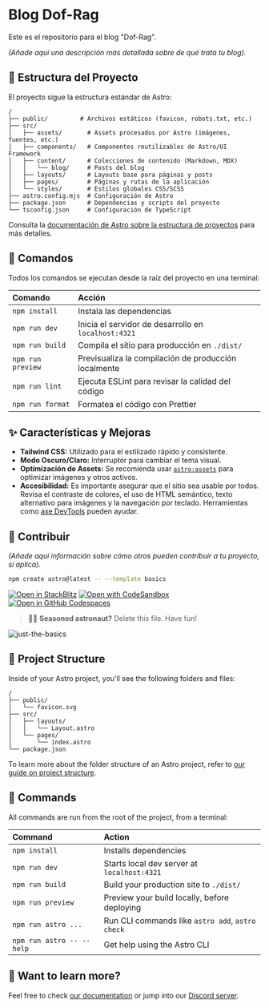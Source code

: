 # Blog Dof-Rag

Este es el repositorio para el blog "Dof-Rag".

*(Añade aquí una descripción más detallada sobre de qué trata tu blog).*

## 🚀 Estructura del Proyecto

El proyecto sigue la estructura estándar de Astro:

```text
/
├── public/         # Archivos estáticos (favicon, robots.txt, etc.)
├── src/
│   ├── assets/       # Assets procesados por Astro (imágenes, fuentes, etc.)
│   ├── components/   # Componentes reutilizables de Astro/UI Framework
│   ├── content/      # Colecciones de contenido (Markdown, MDX)
│   │   └── blog/     # Posts del blog
│   ├── layouts/      # Layouts base para páginas y posts
│   ├── pages/        # Páginas y rutas de la aplicación
│   └── styles/       # Estilos globales CSS/SCSS
├── astro.config.mjs  # Configuración de Astro
├── package.json      # Dependencias y scripts del proyecto
└── tsconfig.json     # Configuración de TypeScript
```

Consulta la [documentación de Astro sobre la estructura de proyectos](https://docs.astro.build/es/basics/project-structure/) para más detalles.

## 🧞 Comandos

Todos los comandos se ejecutan desde la raíz del proyecto en una terminal:

| Comando         | Acción                                                 |
| :-------------- | :----------------------------------------------------- |
| `npm install`   | Instala las dependencias                               |
| `npm run dev`   | Inicia el servidor de desarrollo en `localhost:4321`   |
| `npm run build` | Compila el sitio para producción en `./dist/`          |
| `npm run preview`| Previsualiza la compilación de producción localmente |
| `npm run lint`  | Ejecuta ESLint para revisar la calidad del código     |
| `npm run format`| Formatea el código con Prettier                      |

## ✨ Características y Mejoras

*   **Tailwind CSS:** Utilizado para el estilizado rápido y consistente.
*   **Modo Oscuro/Claro:** Interruptor para cambiar el tema visual.
*   **Optimización de Assets:** Se recomienda usar [`astro:assets`](https://docs.astro.build/es/guides/assets/) para optimizar imágenes y otros activos.
*   **Accesibilidad:** Es importante asegurar que el sitio sea usable por todos. Revisa el contraste de colores, el uso de HTML semántico, texto alternativo para imágenes y la navegación por teclado. Herramientas como [axe DevTools](https://www.deque.com/axe-devtools/) pueden ayudar.

## 🤝 Contribuir

*(Añade aquí información sobre cómo otros pueden contribuir a tu proyecto, si aplica).*

```sh
npm create astro@latest -- --template basics
```

[![Open in StackBlitz](https://developer.stackblitz.com/img/open_in_stackblitz.svg)](https://stackblitz.com/github/withastro/astro/tree/latest/examples/basics)
[![Open with CodeSandbox](https://assets.codesandbox.io/github/button-edit-lime.svg)](https://codesandbox.io/p/sandbox/github/withastro/astro/tree/latest/examples/basics)
[![Open in GitHub Codespaces](https://github.com/codespaces/badge.svg)](https://codespaces.new/withastro/astro?devcontainer_path=.devcontainer/basics/devcontainer.json)

> 🧑‍🚀 **Seasoned astronaut?** Delete this file. Have fun!

![just-the-basics](https://github.com/withastro/astro/assets/2244813/a0a5533c-a856-4198-8470-2d67b1d7c554)

## 🚀 Project Structure

Inside of your Astro project, you'll see the following folders and files:

```text
/
├── public/
│   └── favicon.svg
├── src/
│   ├── layouts/
│   │   └── Layout.astro
│   └── pages/
│       └── index.astro
└── package.json
```

To learn more about the folder structure of an Astro project, refer to [our guide on project structure](https://docs.astro.build/en/basics/project-structure/).

## 🧞 Commands

All commands are run from the root of the project, from a terminal:

| Command                   | Action                                           |
| :------------------------ | :----------------------------------------------- |
| `npm install`             | Installs dependencies                            |
| `npm run dev`             | Starts local dev server at `localhost:4321`      |
| `npm run build`           | Build your production site to `./dist/`          |
| `npm run preview`         | Preview your build locally, before deploying     |
| `npm run astro ...`       | Run CLI commands like `astro add`, `astro check` |
| `npm run astro -- --help` | Get help using the Astro CLI                     |

## 👀 Want to learn more?

Feel free to check [our documentation](https://docs.astro.build) or jump into our [Discord server](https://astro.build/chat).
